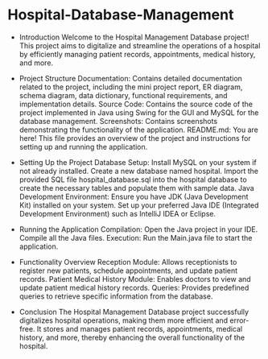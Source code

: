 # Hospital-Database-Management

* Introduction
Welcome to the Hospital Management Database project! This project aims to digitalize and streamline the operations of a hospital by efficiently managing patient records, appointments, medical history, and more.

* Project Structure
  Documentation: Contains detailed documentation related to the project, including the mini project report, ER diagram, schema diagram, data dictionary, functional requirements, and 
  implementation details.
  Source Code: Contains the source code of the project implemented in Java using Swing for the GUI and MySQL for the database management.
  Screenshots: Contains screenshots demonstrating the functionality of the application.
  README.md: You are here! This file provides an overview of the project and instructions for setting up and running the application.

* Setting Up the Project
Database Setup:
Install MySQL on your system if not already installed.
Create a new database named hospital.
Import the provided SQL file hospital_database.sql into the hospital database to create the necessary tables and populate them with sample data.
Java Development Environment:
Ensure you have JDK (Java Development Kit) installed on your system.
Set up your preferred Java IDE (Integrated Development Environment) such as IntelliJ IDEA or Eclipse.

* Running the Application
Compilation:
Open the Java project in your IDE.
Compile all the Java files.
Execution:
Run the Main.java file to start the application.

* Functionality Overview
Reception Module: Allows receptionists to register new patients, schedule appointments, and update patient records.
Patient Medical History Module: Enables doctors to view and update patient medical history records.
Queries: Provides predefined queries to retrieve specific information from the database.

* Conclusion
The Hospital Management Database project successfully digitalizes hospital operations, making them more efficient and error-free. It stores and manages patient records, appointments, medical history, and more, thereby enhancing the overall functionality of the hospital.
